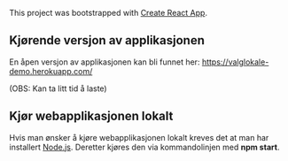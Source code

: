This project was bootstrapped with [Create React App](https://github.com/facebook/create-react-app).

## Kjørende versjon av applikasjonen

En åpen versjon av applikasjonen kan bli funnet her: https://valglokale-demo.herokuapp.com/

(OBS: Kan ta litt tid å laste)

## Kjør webapplikasjonen lokalt

Hvis man ønsker å kjøre webapplikasjonen lokalt kreves det at man har installert [Node.js](https://nodejs.org/en/). Deretter kjøres den via kommandolinjen med **npm start**. 
